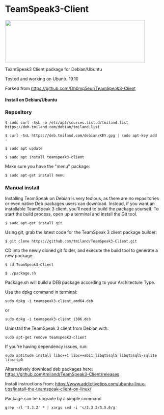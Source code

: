 TeamSpeak3-Client
=================

<img src="https://www.teamspeak.com/user/themes/teamspeak/images/brand/InLine_BlueLight.svg" height="137" width="455">

TeamSpeak3 Client package for Debian/Ubuntu

Tested and working on Ubuntu 19.10

Forked from https://github.com/Dh0mp5eur/TeamSpeak3-Client

#### Install on Debian/Ubuntu

### Repository

```shell
$ sudo curl -SsL -o /etc/apt/sources.list.d/tmiland.list https://deb.tmiland.com/debian/tmiland.list
```

```shell
$ curl -SsL https://deb.tmiland.com/debian/KEY.gpg | sudo apt-key add -
```

```shell
$ sudo apt update
```

```shell
$ sudo apt install teamspeak3-client
```

Make sure you have the "menu" package:

```shell
$ sudo apt-get install menu
```
### Manual install

Installing TeamSpeak on Debian is very tedious, as there are no repositories or even native Deb packages users can download. Instead, if you want an installable TeamSpeak 3 client, you’ll need to build the package yourself. To start the build process, open up a terminal and install the Git tool.

```shell
$ sudo apt-get install git
```

Using git, grab the latest code for the TeamSpeak 3 client package builder:

```shell
$ git clone https://github.com/tmiland/TeamSpeak3-Client.git
```

CD into the newly cloned git folder, and execute the build tool to generate a new package.

```shell
$ cd TeamSpeak3-Client
```

```shell
$ ./package.sh
```

Package.sh will build a DEB package according to your Architecture Type.

Use the dpkg command in terminal:

```shell
sudo dpkg -i teamspeak3-client_amd64.deb
```

or

```shell
sudo dpkg -i teamspeak3-client_i386.deb
```

Uninstall the TeamSpeak 3 client from Debian with:

```shell
sudo apt-get remove teamspeak3-client
```

If you're having dependency issues, run:

```shell
sudo aptitude install libc++1 libc++abi1 libqt5sql5 libqt5sql5-sqlite libsrtp0
```

Alternatively download deb packages here: https://github.com/tmiland/TeamSpeak3-Client/releases

Install instructions from: https://www.addictivetips.com/ubuntu-linux-tips/install-the-teamspeak-client-on-linux/

Package can be upgrade by a simple command 

```shell
grep -rl '3.3.2' * | xargs sed -i 's/3.3.2/3.5.6/g'
```
